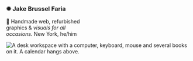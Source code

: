 ### ✹ Jake Brussel Faria

🌱
Handmade web, refurbished\
graphics & *visuals for all\
occasions*. New York, he/him

![A desk workspace with a computer, keyboard, mouse and several books on it. A calendar hangs above.](https://d2w9rnfcy7mm78.cloudfront.net/13890603/original_327ad0da5c4599fa179814d58d67d151.jpg)
